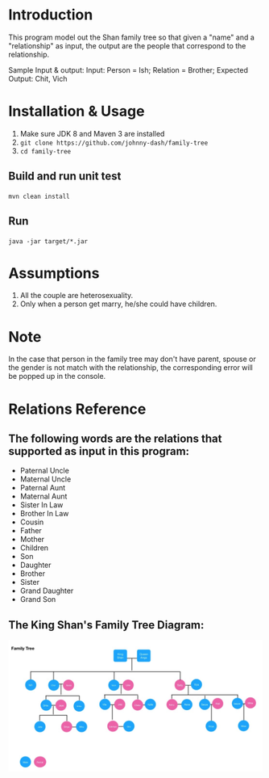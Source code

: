 <!--
@Author: Johnny Mao <DIMao>
@Date:   03/06/2018
@Email:  maodi101@gmail.com
-->

# Introduction

This program model out the Shan family tree so that given a "name" and a "relationship" as input, the output are the people that correspond to the relationship.

Sample Input & output:
Input: Person = Ish; Relation = Brother;
Expected Output: Chit, Vich

# Installation & Usage

1.  Make sure JDK 8 and Maven 3 are installed
2.  `git clone https://github.com/johnny-dash/family-tree`
3.  `cd family-tree`

## Build and run unit test

`mvn clean install`

## Run

`java -jar target/*.jar`

# Assumptions

1.  All the couple are heterosexuality.
2.  Only when a person get marry, he/she could have children.

# Note

In the case that person in the family tree may don't have parent, spouse or the gender is not match with the relationship, the corresponding error will be popped up in the console.

# Relations Reference

## The following words are the relations that supported as input in this program:

* Paternal Uncle
* Maternal Uncle
* Paternal Aunt
* Maternal Aunt
* Sister In Law
* Brother In Law
* Cousin
* Father
* Mother
* Children
* Son
* Daughter
* Brother
* Sister
* Grand Daughter
* Grand Son

## The King Shan's Family Tree Diagram:

![The King Shan's Family Tree Diagram](./familyTree.png)
